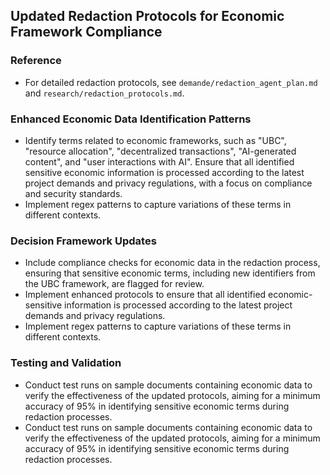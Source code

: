 ## Updated Redaction Protocols for Economic Framework Compliance
### Reference
- For detailed redaction protocols, see `demande/redaction_agent_plan.md` and `research/redaction_protocols.md`.
### Enhanced Economic Data Identification Patterns
- Identify terms related to economic frameworks, such as "UBC", "resource allocation", "decentralized transactions", "AI-generated content", and "user interactions with AI". Ensure that all identified sensitive economic information is processed according to the latest project demands and privacy regulations, with a focus on compliance and security standards.
- Implement regex patterns to capture variations of these terms in different contexts.
### Decision Framework Updates
- Include compliance checks for economic data in the redaction process, ensuring that sensitive economic terms, including new identifiers from the UBC framework, are flagged for review.
- Implement enhanced protocols to ensure that all identified economic-sensitive information is processed according to the latest project demands and privacy regulations.
- Implement regex patterns to capture variations of these terms in different contexts.
### Testing and Validation
- Conduct test runs on sample documents containing economic data to verify the effectiveness of the updated protocols, aiming for a minimum accuracy of 95% in identifying sensitive economic terms during redaction processes.
- Conduct test runs on sample documents containing economic data to verify the effectiveness of the updated protocols, aiming for a minimum accuracy of 95% in identifying sensitive economic terms during redaction processes.